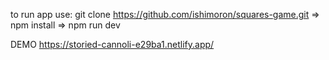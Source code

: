 to run app use: git clone https://github.com/ishimoron/squares-game.git => npm install => npm run dev

DEMO https://storied-cannoli-e29ba1.netlify.app/
